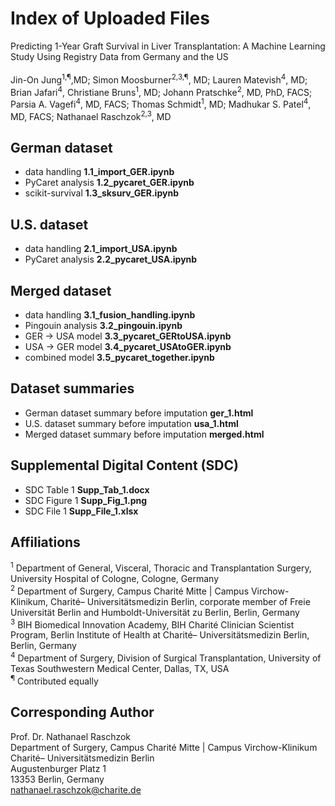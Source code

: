 # Index of Uploaded Files
Predicting 1-Year Graft Survival in Liver Transplantation: A Machine Learning Study Using Registry Data from Germany and the US
<br>
<br>
Jin-On Jung<sup>1,¶</sup>,MD; Simon Moosburner<sup>2,3,¶</sup>, MD; Lauren Matevish<sup>4</sup>, MD; Brian Jafari<sup>4</sup>, Christiane Bruns<sup>1</sup>, MD; Johann Pratschke<sup>2</sup>, MD, PhD, FACS; Parsia A. Vagefi<sup>4</sup>, MD, FACS; Thomas Schmidt<sup>1</sup>, MD; Madhukar S. Patel<sup>4</sup>, MD, FACS; Nathanael Raschzok<sup>2,3</sup>, MD

## German dataset
- data handling	**1.1_import_GER.ipynb**
- PyCaret analysis	**1.2_pycaret_GER.ipynb**
- scikit-survival	**1.3_sksurv_GER.ipynb**

## U.S. dataset
- data handling	**2.1_import_USA.ipynb**
- PyCaret analysis	**2.2_pycaret_USA.ipynb**

## Merged dataset
- data handling	**3.1_fusion_handling.ipynb**
- Pingouin analysis	**3.2_pingouin.ipynb**
- GER → USA model	**3.3_pycaret_GERtoUSA.ipynb**
- USA → GER model	**3.4_pycaret_USAtoGER.ipynb**
- combined model	**3.5_pycaret_together.ipynb**

## Dataset summaries
- German dataset summary before imputation	**ger_1.html**
- U.S. dataset summary before imputation	**usa_1.html**
- Merged dataset summary before imputation	**merged.html**

## Supplemental Digital Content (SDC)
- SDC Table 1	**Supp_Tab_1.docx**
- SDC Figure 1	**Supp_Fig_1.png**
- SDC File 1	**Supp_File_1.xlsx**

## Affiliations
<sup>1</sup>	Department of General, Visceral, Thoracic and Transplantation Surgery, University Hospital of Cologne, Cologne, Germany
<br>
<sup>2</sup>	Department of Surgery, Campus Charité Mitte | Campus Virchow-Klinikum, Charité– Universitätsmedizin Berlin, corporate member of Freie Universität Berlin and Humboldt-Universität zu Berlin, Berlin, Germany
<br>
<sup>3</sup>	BIH Biomedical Innovation Academy, BIH Charité Clinician Scientist Program, Berlin Institute of Health at Charité– Universitätsmedizin Berlin, Berlin, Germany
<br>
<sup>4</sup>	Department of Surgery, Division of Surgical Transplantation, University of Texas Southwestern Medical Center, Dallas, TX, USA
<br>
<sup>¶</sup>	Contributed equally	

## Corresponding Author
Prof. Dr. Nathanael Raschzok
<br>
Department of Surgery, Campus Charité Mitte | Campus Virchow-Klinikum
<br>
Charité– Universitätsmedizin Berlin
<br>
Augustenburger Platz 1
<br>
13353 Berlin, Germany
<br>
nathanael.raschzok@charite.de
